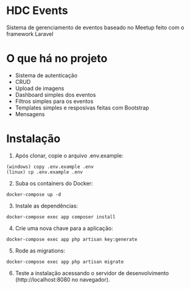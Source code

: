 # HDC Events
Sistema de gerenciamento de eventos baseado no Meetup feito com o framework Laravel

# O que há no projeto
- Sistema de autenticação
- CRUD
- Upload de imagens
- Dashboard simples dos eventos
- Filtros simples para os eventos
- Templates simples e resposivas feitas com Bootstrap
- Mensagens

# Instalação
1. Após clonar, copie o arquivo .env.example:
```
(windows) copy .env.example .env
(linux) cp .env.example .env
```
2. Suba os containers do Docker:
```
docker-compose up -d
```
3. Instale as dependências:
```
docker-compose exec app composer install
```
4. Crie uma nova chave para a aplicação:
```
docker-compose exec app php artisan key:generate
```
5. Rode as migrations:
```
docker-compose exec app php artisan migrate
```
6. Teste a instalação acessando o servidor de desenvolvimento (http://localhost:8080 no navegador).